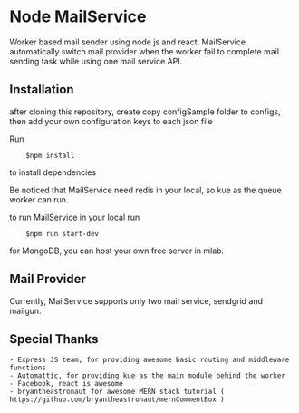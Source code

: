 # Node MailService

Worker based mail sender using node js and react. MailService automatically switch mail provider when the worker fail to complete mail sending task while using one mail service API.


## Installation
after cloning this repository, create copy configSample folder to configs, then add your own configuration keys to each json file

Run 
```
	$npm install
```

to install dependencies

Be noticed that MailService need redis in your local, so kue as the queue worker can run.

to run MailService in your local run
```
	$npm run start-dev
```
for MongoDB, you can host your own free server in mlab.


## Mail Provider
Currently, MailService supports only two mail service, sendgrid and 
mailgun.

## Special Thanks
	- Express JS team, for providing awesome basic routing and middleware functions
	- Automattic, for providing kue as the main module behind the worker
	- Facebook, react is awesome
	- bryantheastronaut for awesome MERN stack tutorial ( https://github.com/bryantheastronaut/mernCommentBox )


